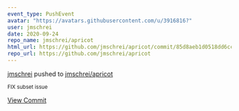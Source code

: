 ```yaml
---
event_type: PushEvent
avatar: "https://avatars.githubusercontent.com/u/3916816?"
user: jmschrei
date: 2020-09-24
repo_name: jmschrei/apricot
html_url: https://github.com/jmschrei/apricot/commit/85d8aeb1d0518dd6cce84b909b89d312739b872e
repo_url: https://github.com/jmschrei/apricot
---
```


<a href='https://github.com/jmschrei' target='_blank'>jmschrei</a> pushed to <a href='https://github.com/jmschrei/apricot' target='_blank'>jmschrei/apricot</a>

<small>FIX subset issue</small>

<a href='https://github.com/jmschrei/apricot/commit/85d8aeb1d0518dd6cce84b909b89d312739b872e' target='_blank'>View Commit</a>